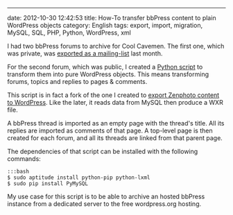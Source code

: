 ---
date: 2012-10-30 12:42:53
title: How-To transfer bbPress content to plain WordPress objects
category: English
tags: export, import, migration, MySQL, SQL, PHP, Python, WordPress, xml

I had two bbPress forums to archive for Cool Cavemen. The first one, which was private, was [exported as a mailing-list](http://kevin.deldycke.com/2012/10/converting-bbpress-forum-mailbox-archive/) last month.

For the second forum, which was public, I created a [Python script](https://github.com/kdeldycke/scripts/blob/master/bbpress-to-wordpress.py) to transform them into pure WordPress objects. This means transforming forums, topics and replies to pages & comments.

This script is in fact a fork of the one I created to [export Zenphoto content to WordPress](http://kevin.deldycke.com/2012/09/zenphoto-wordpress-migration/). Like the later, it reads data from MySQL then produce a WXR file.

A bbPress thread is imported as an empty page with the thread's title. All its replies are imported as comments of that page. A top-level page is then created for each forum, and all its threads are linked from that parent page.

The dependencies of that script can be installed with the following commands:

    :::bash
    $ sudo aptitude install python-pip python-lxml
    $ sudo pip install PyMySQL

My use case for this script is to be able to archive an hosted bbPress instance from a dedicated server to the free wordpress.org hosting.
